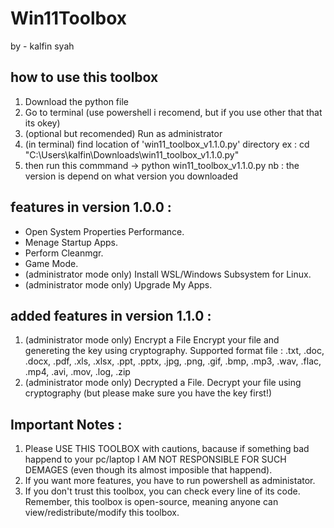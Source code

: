 # Win11Toolbox
by - kalfin syah

## how to use this toolbox
1. Download the python file
2. Go to terminal (use powershell i recomend, but if you use other that that its okey)
3. (optional but recomended) Run as administrator
4. (in terminal) find location of 'win11_toolbox_v1.1.0.py' directory
   ex : cd "C:\Users\kalfin\Downloads\win11_toolbox_v1.1.0.py"
6. then run this commmand -> python win11_toolbox_v1.1.0.py
   nb : the version is depend on what version you downloaded

## features in version 1.0.0 :
- Open System Properties Performance.
- Menage Startup Apps.
- Perform Cleanmgr.
- Game Mode.
- (administrator mode only) Install WSL/Windows Subsystem for Linux.
- (administrator mode only) Upgrade My Apps.

## added features in version 1.1.0 :
1. (administrator mode only) Encrypt a File
   Encrypt your file and genereting the key using cryptography.
   Supported format file :
   .txt, .doc, .docx, .pdf, .xls, .xlsx, .ppt, .pptx, .jpg, .png, .gif, .bmp, .mp3, .wav, .flac, .mp4, .avi, .mov, .log,
   .zip
2. (administrator mode only) Decrypted a File.
   Decrypt your file using cryptography (but please make sure you have the key first!)

## Important Notes :
1. Please USE THIS TOOLBOX with cautions, bacause if something bad happend to your pc/laptop I AM NOT RESPONSIBLE FOR SUCH
   DEMAGES (even though its almost imposible that happend).
2. If you want more features, you have to run powershell as administator.
3. If you don't trust this toolbox, you can check every line of its code. Remember, this toolbox is open-source, meaning
   anyone can view/redistribute/modify this toolbox.
